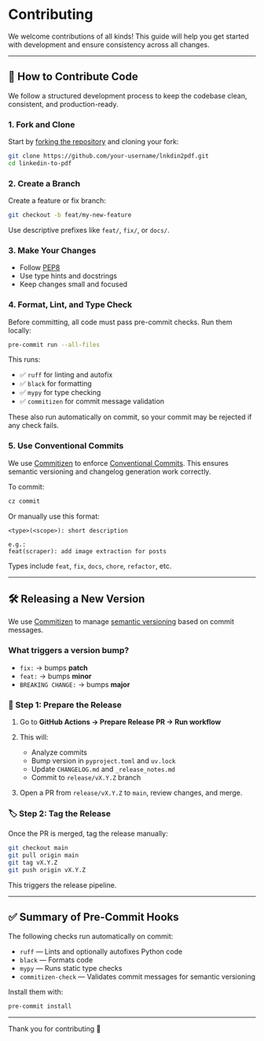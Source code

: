 # Contributing

We welcome contributions of all kinds! This guide will help you get started with development and ensure consistency across all changes.

---

## 🤝 How to Contribute Code

We follow a structured development process to keep the codebase clean, consistent, and production-ready.

### 1. Fork and Clone

Start by [forking the repository](https://github.com/basebandit/lnkdin2pdf) and cloning your fork:

```bash
git clone https://github.com/your-username/lnkdin2pdf.git
cd linkedin-to-pdf
```

### 2. Create a Branch

Create a feature or fix branch:

```bash
git checkout -b feat/my-new-feature
```

Use descriptive prefixes like `feat/`, `fix/`, or `docs/`.

### 3. Make Your Changes

* Follow [PEP8](https://peps.python.org/pep-0008/)
* Use type hints and docstrings
* Keep changes small and focused

### 4. Format, Lint, and Type Check

Before committing, all code must pass pre-commit checks. Run them locally:

```bash
pre-commit run --all-files
```

This runs:

* ✅ `ruff` for linting and autofix
* ✅ `black` for formatting
* ✅ `mypy` for type checking
* ✅ `commitizen` for commit message validation

These also run automatically on commit, so your commit may be rejected if any check fails.

### 5. Use Conventional Commits

We use [Commitizen](https://commitizen-tools.github.io/commitizen/) to enforce [Conventional Commits](https://www.conventionalcommits.org/en/v1.0.0/). This ensures semantic versioning and changelog generation work correctly.

To commit:

```bash
cz commit
```

Or manually use this format:

```text
<type>(<scope>): short description

e.g.:
feat(scraper): add image extraction for posts
```

Types include `feat`, `fix`, `docs`, `chore`, `refactor`, etc.

---

## 🛠 Releasing a New Version

We use [Commitizen](https://github.com/commitizen-tools/commitizen) to manage [semantic versioning](https://semver.org/) based on commit messages.

### What triggers a version bump?

* `fix:` → bumps **patch**
* `feat:` → bumps **minor**
* `BREAKING CHANGE:` → bumps **major**

### 🔧 Step 1: Prepare the Release

1. Go to **GitHub Actions → Prepare Release PR → Run workflow**

2. This will:

   * Analyze commits
   * Bump version in `pyproject.toml` and `uv.lock`
   * Update `CHANGELOG.md` and `_release_notes.md`
   * Commit to `release/vX.Y.Z` branch

3. Open a PR from `release/vX.Y.Z` to `main`, review changes, and merge.

### 🏷️ Step 2: Tag the Release

Once the PR is merged, tag the release manually:

```bash
git checkout main
git pull origin main
git tag vX.Y.Z
git push origin vX.Y.Z
```

This triggers the release pipeline.

---

## ✅ Summary of Pre-Commit Hooks

The following checks run automatically on commit:

* `ruff` — Lints and optionally autofixes Python code
* `black` — Formats code
* `mypy` — Runs static type checks
* `commitizen-check` — Validates commit messages for semantic versioning

Install them with:

```bash
pre-commit install
```

---

Thank you for contributing 🙌

